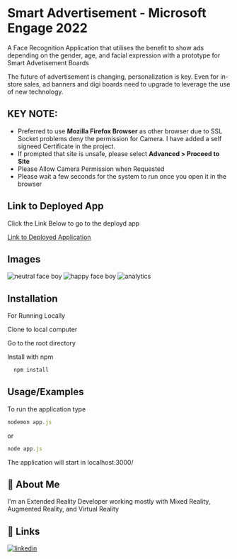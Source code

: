 
# Smart Advertisement - Microsoft Engage 2022

A Face Recognition Application that utilises the benefit to show 
ads depending on the gender, age, and facial expression with a 
prototype for Smart Advetisement Boards

The future of advertisement is changing, personalization is key. 
Even for in-store sales, ad banners and digi boards need to upgrade
to leverage the use of new technology.




## KEY NOTE:

- Preferred to use **Mozilla Firefox Browser** as other browser due to SSL Socket problems deny the permission for Camera. I have added a self signeed Certificate in the project.
- If prompted that site is unsafe, please select **Advanced > Proceed to Site**
- Please Allow Camera Permission when Requested
- Please wait a few seconds for the system to run once you open it in the browser
## Link to Deployed App

Click the Link Below to go to the deployd app

[Link to Deployed Application](https://rehaanengage2022.herokuapp.com/)
## Images
![neutral face boy](https://user-images.githubusercontent.com/38107493/170503582-0ab60cb7-cdb8-4b3b-a813-8f3a2753322a.JPG)
![happy face boy](https://user-images.githubusercontent.com/38107493/170503647-dc3150d5-6a3b-4f32-8b2b-11f6a2d66c31.JPG)
![analytics](https://user-images.githubusercontent.com/38107493/170503719-dff697b1-d20c-41f1-8430-cd7b865ed3a8.JPG)

## Installation

For Running Locally

Clone to local computer

Go to the root directory

Install with npm

```bash
  npm install 
```


    
## Usage/Examples

To run the application type
```javascript
nodemon app.js
```
or
```javascript
node app.js
```
The application will start in localhost:3000/

## 🚀 About Me
I'm an Extended Reality Developer working mostly with Mixed Reality, Augmented Reality, and Virtual Reality



## 🔗 Links

[![linkedin](https://img.shields.io/badge/linkedin-0A66C2?style=for-the-badge&logo=linkedin&logoColor=white)](https://www.linkedin.com/in/rehaan-m-928a88137/)


